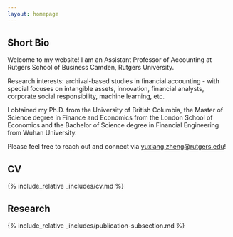 ```yaml
---
layout: homepage
---
```

## Short Bio

Welcome to my website! I am an Assistant Professor of Accounting at Rutgers School of Business Camden, Rutgers University.

Research interests: archival-based studies in financial accounting - with special focuses on intangible assets, innovation, financial analysts, corporate social responsibility, machine learning, etc.

I obtained my Ph.D. from the University of British Columbia, the Master of Science degree in Finance and Economics from the London School of Economics and the Bachelor of Science degree in Financial Engineering from Wuhan University.

Please feel free to reach out and connect via <a href="mailto:yuxiang.zheng@rutgers.edu">yuxiang.zheng@rutgers.edu</a>!

## CV
{% include_relative _includes/cv.md %}

## Research
{% include_relative _includes/publication-subsection.md %}

